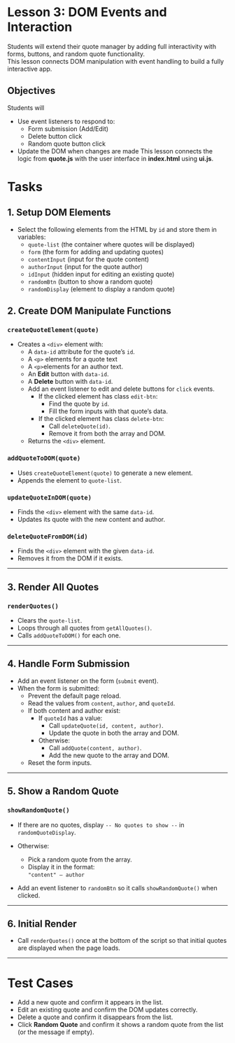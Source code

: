 # Lesson 3: DOM Events and Interaction

Students will extend their quote manager by adding full interactivity with forms, buttons, and random quote functionality.  
This lesson connects DOM manipulation with event handling to build a fully interactive app.

## Objectives

Students will

- Use event listeners to respond to:
  - Form submission (Add/Edit)
  - Delete button click
  - Random quote button click
- Update the DOM when changes are made
  This lesson connects the logic from **quote.js** with the user interface in **index.html** using **ui.js**.

# Tasks

## 1. Setup DOM Elements

- Select the following elements from the HTML by `id` and store them in variables:
  - `quote-list` (the container where quotes will be displayed)
  - `form` (the form for adding and updating quotes)
  - `contentInput` (input for the quote content)
  - `authorInput` (input for the quote author)
  - `idInput` (hidden input for editing an existing quote)
  - `randomBtn` (button to show a random quote)
  - `randomDisplay` (element to display a random quote)

## 2. Create DOM Manipulate Functions

### `createQuoteElement(quote)`

- Creates a `<div>` element with:
  - A `data-id` attribute for the quote’s `id`.
  - A `<p>` elements for a quote text
  - A `<p>`elements for an author text.
  - An **Edit** button with `data-id`.
  - A **Delete** button with `data-id`.
  - Add an event listener to edit and delete buttons for `click` events.
    - If the clicked element has class `edit-btn`:
      - Find the quote by `id`.
      - Fill the form inputs with that quote’s data.
    - If the clicked element has class `delete-btn`:
      - Call `deleteQuote(id)`.
      - Remove it from both the array and DOM.
  - Returns the `<div>` element.

### `addQuoteToDOM(quote)`

- Uses `createQuoteElement(quote)` to generate a new element.
- Appends the element to `quote-list`.

### `updateQuoteInDOM(quote)`

- Finds the `<div>` element with the same `data-id`.
- Updates its quote with the new content and author.

### `deleteQuoteFromDOM(id)`

- Finds the `<div>` element with the given `data-id`.
- Removes it from the DOM if it exists.

---

## 3. Render All Quotes

### `renderQuotes()`

- Clears the `quote-list`.
- Loops through all quotes from `getAllQuotes()`.
- Calls `addQuoteToDOM()` for each one.

---

## 4. Handle Form Submission

- Add an event listener on the form (`submit` event).
- When the form is submitted:
  - Prevent the default page reload.
  - Read the values from `content`, `author`, and `quoteId`.
  - If both content and author exist:
    - If `quoteId` has a value:
      - Call `updateQuote(id, content, author)`.
      - Update the quote in both the array and DOM.
    - Otherwise:
      - Call `addQuote(content, author)`.
      - Add the new quote to the array and DOM.
  - Reset the form inputs.

---

## 5. Show a Random Quote

### `showRandomQuote()`

- If there are no quotes, display `-- No quotes to show --` in `randomQuoteDisplay`.
- Otherwise:

  - Pick a random quote from the array.
  - Display it in the format:  
    `"content" — author`

- Add an event listener to `randomBtn` so it calls `showRandomQuote()` when clicked.

---

## 6. Initial Render

- Call `renderQuotes()` once at the bottom of the script so that initial quotes are displayed when the page loads.

---

# Test Cases

- Add a new quote and confirm it appears in the list.
- Edit an existing quote and confirm the DOM updates correctly.
- Delete a quote and confirm it disappears from the list.
- Click **Random Quote** and confirm it shows a random quote from the list (or the message if empty).
